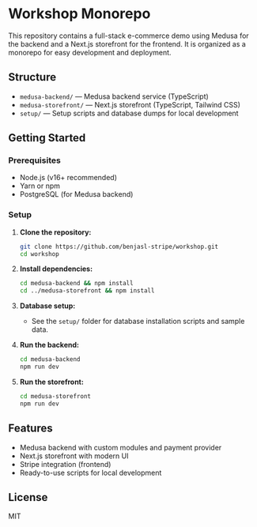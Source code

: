 # Workshop Monorepo

This repository contains a full-stack e-commerce demo using Medusa for the backend and a Next.js storefront for the frontend. It is organized as a monorepo for easy development and deployment.

## Structure

- `medusa-backend/` — Medusa backend service (TypeScript)
- `medusa-storefront/` — Next.js storefront (TypeScript, Tailwind CSS)
- `setup/` — Setup scripts and database dumps for local development

## Getting Started

### Prerequisites
- Node.js (v16+ recommended)
- Yarn or npm
- PostgreSQL (for Medusa backend)

### Setup

1. **Clone the repository:**
   ```sh
   git clone https://github.com/benjasl-stripe/workshop.git
   cd workshop
   ```

2. **Install dependencies:**
   ```sh
   cd medusa-backend && npm install
   cd ../medusa-storefront && npm install
   ```

3. **Database setup:**
   - See the `setup/` folder for database installation scripts and sample data.

4. **Run the backend:**
   ```sh
   cd medusa-backend
   npm run dev
   ```

5. **Run the storefront:**
   ```sh
   cd medusa-storefront
   npm run dev
   ```

## Features
- Medusa backend with custom modules and payment provider
- Next.js storefront with modern UI
- Stripe integration (frontend)
- Ready-to-use scripts for local development

## License
MIT

